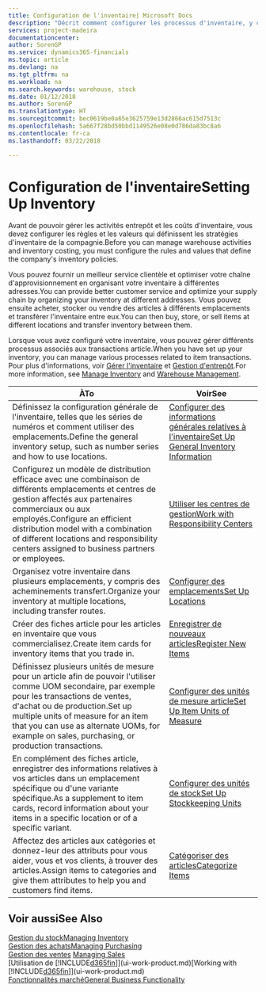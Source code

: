 ```yaml
---
title: Configuration de l'inventaire| Microsoft Docs
description: "Décrit comment configurer les processus d'inventaire, y compris les acheminements pour le transfert et les emplacements, tels que des entrepôts."
services: project-madeira
documentationcenter: 
author: SorenGP
ms.service: dynamics365-financials
ms.topic: article
ms.devlang: na
ms.tgt_pltfrm: na
ms.workload: na
ms.search.keywords: warehouse, stock
ms.date: 01/12/2018
ms.author: SorenGP
ms.translationtype: HT
ms.sourcegitcommit: bec0619be0a65e3625759e13d2866ac615d7513c
ms.openlocfilehash: 5a667f28bd50bbd1149526e08e0d786da83bc8a6
ms.contentlocale: fr-ca
ms.lasthandoff: 03/22/2018

---
```

# <a name="setting-up-inventory"></a><span data-ttu-id="b7cfb-103">Configuration de l'inventaire</span><span class="sxs-lookup"><span data-stu-id="b7cfb-103">Setting Up Inventory</span></span>
<span data-ttu-id="b7cfb-104">Avant de pouvoir gérer les activités entrepôt et les coûts d'inventaire, vous devez configurer les règles et les valeurs qui définissent les stratégies d'inventaire de la compagnie.</span><span class="sxs-lookup"><span data-stu-id="b7cfb-104">Before you can manage warehouse activities and inventory costing, you must configure the rules and values that define the company's inventory policies.</span></span>

<span data-ttu-id="b7cfb-105">Vous pouvez fournir un meilleur service clientèle et optimiser votre chaîne d'approvisionnement en organisant votre inventaire à différentes adresses.</span><span class="sxs-lookup"><span data-stu-id="b7cfb-105">You can provide better customer service and optimize your supply chain by organizing your inventory at different addresses.</span></span> <span data-ttu-id="b7cfb-106">Vous pouvez ensuite acheter, stocker ou vendre des articles à différents emplacements et transférer l'inventaire entre eux.</span><span class="sxs-lookup"><span data-stu-id="b7cfb-106">You can then buy, store, or sell items at different locations and transfer inventory between them.</span></span>

<span data-ttu-id="b7cfb-107">Lorsque vous avez configuré votre inventaire, vous pouvez gérer différents processus associés aux transactions article.</span><span class="sxs-lookup"><span data-stu-id="b7cfb-107">When you have set up your inventory, you can manage various processes related to item transactions.</span></span> <span data-ttu-id="b7cfb-108">Pour plus d'informations, voir [Gérer l'inventaire](inventory-manage-inventory.md) et [Gestion d'entrepôt](warehouse-manage-warehouse.md).</span><span class="sxs-lookup"><span data-stu-id="b7cfb-108">For more information, see [Manage Inventory](inventory-manage-inventory.md) and [Warehouse Management](warehouse-manage-warehouse.md).</span></span>

| <span data-ttu-id="b7cfb-109">À</span><span class="sxs-lookup"><span data-stu-id="b7cfb-109">To</span></span> | <span data-ttu-id="b7cfb-110">Voir</span><span class="sxs-lookup"><span data-stu-id="b7cfb-110">See</span></span> |
| --- | --- |
| <span data-ttu-id="b7cfb-111">Définissez la configuration générale de l'inventaire, telles que les séries de numéros et comment utiliser des emplacements.</span><span class="sxs-lookup"><span data-stu-id="b7cfb-111">Define the general inventory setup, such as number series and how to use locations.</span></span> |[<span data-ttu-id="b7cfb-112">Configurer des informations générales relatives à l'inventaire</span><span class="sxs-lookup"><span data-stu-id="b7cfb-112">Set Up General Inventory Information</span></span>](inventory-how-setup-general.md) |
|<span data-ttu-id="b7cfb-113">Configurez un modèle de distribution efficace avec une combinaison de différents emplacements et centres de gestion affectés aux partenaires commerciaux ou aux employés.</span><span class="sxs-lookup"><span data-stu-id="b7cfb-113">Configure an efficient distribution model with a combination of different locations and responsibility centers assigned to business partners or employees.</span></span>|[<span data-ttu-id="b7cfb-114">Utiliser les centres de gestion</span><span class="sxs-lookup"><span data-stu-id="b7cfb-114">Work with Responsibility Centers</span></span>](inventory-responsibility-centers.md)|
| <span data-ttu-id="b7cfb-115">Organisez votre inventaire dans plusieurs emplacements, y compris des acheminements transfert.</span><span class="sxs-lookup"><span data-stu-id="b7cfb-115">Organize your inventory at multiple locations, including transfer routes.</span></span> |[<span data-ttu-id="b7cfb-116">Configurer des emplacements</span><span class="sxs-lookup"><span data-stu-id="b7cfb-116">Set Up Locations</span></span>](inventory-how-register-new-items.md) |
| <span data-ttu-id="b7cfb-117">Créer des fiches article pour les articles en inventaire que vous commercialisez.</span><span class="sxs-lookup"><span data-stu-id="b7cfb-117">Create item cards for inventory items that you trade in.</span></span> |[<span data-ttu-id="b7cfb-118">Enregistrer de nouveaux articles</span><span class="sxs-lookup"><span data-stu-id="b7cfb-118">Register New Items</span></span>](inventory-how-register-new-items.md) |
|<span data-ttu-id="b7cfb-119">Définissez plusieurs unités de mesure pour un article afin de pouvoir l'utiliser comme UOM secondaire, par exemple pour les transactions de ventes, d'achat ou de production.</span><span class="sxs-lookup"><span data-stu-id="b7cfb-119">Set up multiple units of measure for an item that you can use as alternate UOMs, for example on sales, purchasing, or production transactions.</span></span>|[<span data-ttu-id="b7cfb-120">Configurer des unités de mesure article</span><span class="sxs-lookup"><span data-stu-id="b7cfb-120">Set Up Item Units of Measure</span></span>](inventory-how-setup-units-of-measure.md)|
|<span data-ttu-id="b7cfb-121">En complément des fiches article, enregistrer des informations relatives à vos articles dans un emplacement spécifique ou d'une variante spécifique.</span><span class="sxs-lookup"><span data-stu-id="b7cfb-121">As a supplement to item cards, record information about your items in a specific location or of a specific variant.</span></span>|[<span data-ttu-id="b7cfb-122">Configurer des unités de stock</span><span class="sxs-lookup"><span data-stu-id="b7cfb-122">Set Up Stockkeeping Units</span></span>](inventory-how-to-set-up-stockkeeping-units.md)|
| <span data-ttu-id="b7cfb-123">Affectez des articles aux catégories et donnez-leur des attributs pour vous aider, vous et vos clients, à trouver des articles.</span><span class="sxs-lookup"><span data-stu-id="b7cfb-123">Assign items to categories and give them attributes to help you and customers find items.</span></span> |[<span data-ttu-id="b7cfb-124">Catégoriser des articles</span><span class="sxs-lookup"><span data-stu-id="b7cfb-124">Categorize Items</span></span>](inventory-how-categorize-items.md) |

## <a name="see-also"></a><span data-ttu-id="b7cfb-125">Voir aussi</span><span class="sxs-lookup"><span data-stu-id="b7cfb-125">See Also</span></span>
[<span data-ttu-id="b7cfb-126">Gestion du stock</span><span class="sxs-lookup"><span data-stu-id="b7cfb-126">Managing Inventory</span></span>](inventory-manage-inventory.md)  
[<span data-ttu-id="b7cfb-127">Gestion des achats</span><span class="sxs-lookup"><span data-stu-id="b7cfb-127">Managing Purchasing</span></span>](purchasing-manage-purchasing.md)  
<span data-ttu-id="b7cfb-128">[Gestion des ventes](sales-manage-sales.md)  </span><span class="sxs-lookup"><span data-stu-id="b7cfb-128">[Managing Sales](sales-manage-sales.md)  </span></span>  
<span data-ttu-id="b7cfb-129">[Utilisation de [!INCLUDE[d365fin](includes/d365fin_md.md)]](ui-work-product.md)</span><span class="sxs-lookup"><span data-stu-id="b7cfb-129">[Working with [!INCLUDE[d365fin](includes/d365fin_md.md)]](ui-work-product.md)</span></span>  
[<span data-ttu-id="b7cfb-130">Fonctionnalités marché</span><span class="sxs-lookup"><span data-stu-id="b7cfb-130">General Business Functionality</span></span>](ui-across-business-areas.md)

